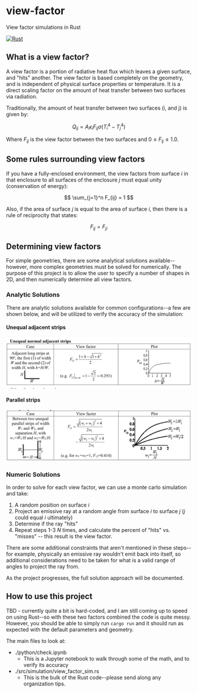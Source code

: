 # view-factor
View factor simulations in Rust

[![Rust](https://github.com/engineerjames/view-factor/actions/workflows/rust.yml/badge.svg)](https://github.com/engineerjames/view-factor/actions/workflows/rust.yml)

## What is a view factor?
A view factor is a portion of radiative heat flux which leaves a given surface, and "hits" another.  The view factor is based completely on the geometry, and is independent of physical surface properties or temperature.  It is a direct scaling factor on the amount of heat transfer between two surfaces via radiation.

Traditionally, the amount of heat transfer between two surfaces (i, and j) is given by:

$$
Q_{ij}=A_i\epsilon_iF_{ij}\sigma(T_i^4 - T_j^4)
$$

Where $F_{ij}$ is the view factor between the two surfaces and $0 \le F_{ij} \le 1.0$.

## Some rules surrounding view factors
If you have a fully-enclosed environment, the view factors from surface $i$ in that enclosure to all surfaces of the enclosure $j$ must equal unity (conservation of energy):

$$
\sum_{j=1}^n F_{ij} = 1
$$

Also, if the area of surface $j$ is equal to the area of surface $i$, then there is a rule of reciprocity that states:

$$
F_{ij} = F_{ji}
$$

## Determining view factors
For simple geometries, there are some analytical solutions available--however, more complex geometries must be solved for numerically.  The purpose of this project is to allow the user to specify a number of shapes in 2D, and then numerically determine all view factors.

### Analytic Solutions
There are analytic solutions available for common configurations--a few are shown below, and will be utilized to verify the accuracy of the simulation:

#### Unequal adjacent strips
![image](./images/unequal_adj_strips.png)

#### Parallel strips
![image](./images/parallel_strips.png)

### Numeric Solutions
In order to solve for each view factor, we can use a monte carlo simulation and take:
1. A random position on surface $i$
2. Project an emissive ray at a random angle from surface $i$ to surface $j$ ($j$ could equal $i$ ultimately)
3. Determine if the ray "hits" 
4. Repeat steps 1-3 $N$ times, and calculate the percent of "hits" vs. "misses" -- this result is the view factor.

There are some additional constraints that aren't mentioned in these steps--for example, physically an emissive ray wouldn't emit back into itself, so additional considerations need to be taken for what is a valid range of angles to project the ray from.  

As the project progresses, the full solution approach will be documented.

## How to use this project
TBD - currently quite a bit is hard-coded, and I am still coming up to speed on using Rust--so with these two factors combined the code is quite messy.  However, you should be able to simply run `cargo run` and it should run as expected with the default parameters and geometry.

The main files to look at:
- ./python/check.ipynb
  - This is a Jupyter notebook to walk through some of the math, and to verify its accuracy
- ./src/simulation/view_factor_sim.rs
  - This is the bulk of the Rust code--please send along any organization tips.